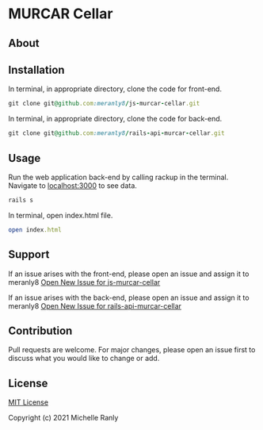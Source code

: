 # MURCAR Cellar
## About

## Installation
In terminal, in appropriate directory, clone the code for front-end.
```ruby
git clone git@github.com:meranly8/js-murcar-cellar.git
```

In terminal, in appropriate directory, clone the code for back-end.
```ruby
git clone git@github.com:meranly8/rails-api-murcar-cellar.git
```

## Usage
Run the web application back-end by calling rackup in the terminal. Navigate to [localhost:3000](localhost:3000/) to see data.
```ruby
rails s
```

In terminal, open index.html file.
```ruby
open index.html
```

## Support
If an issue arises with the front-end, please open an issue and assign it to meranly8
[Open New Issue for js-murcar-cellar](https://github.com/meranly8/js-murcar-cellar/issues/new)

If an issue arises with the back-end, please open an issue and assign it to meranly8
[Open New Issue for rails-api-murcar-cellar](https://github.com/meranly8/rails-api-murcar-cellar/issues/new)

## Contribution
Pull requests are welcome. For major changes, please open an issue first to discuss what you would like to change or add.

## License
[MIT License](https://choosealicense.com/licenses/mit/)

Copyright (c) 2021 Michelle Ranly